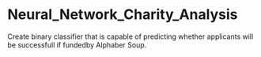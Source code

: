 # Neural_Network_Charity_Analysis
Create binary classifier that is capable of predicting whether applicants will be successfull if fundedby Alphaber Soup.
